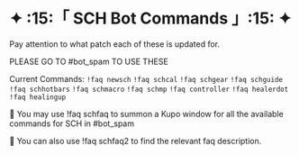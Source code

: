 # ✦  :15:「 SCH Bot Commands 」:15:   ✦

Pay attention to what patch each of these is updated for.

PLEASE GO TO ⁠#bot_spam TO USE THESE

Current Commands:
`!faq newsch`
`!faq schcal`
`!faq schgear`
`!faq schguide`
`!faq schhotbars`
`!faq schmacro`
`!faq schmp`
`!faq controller`
`!faq healerdot`
`!faq healingup`

:small_blue_diamond: You may use !faq schfaq to summon a Kupo window for all the available commands for SCH in ⁠#bot_spam

:small_orange_diamond: You can also use !faq schfaq2 to find the relevant faq description.